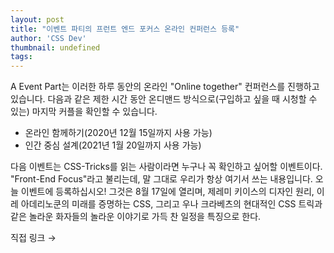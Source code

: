 ```yaml
---
layout: post
title: "이벤트 파티의 프런트 엔드 포커스 온라인 컨퍼런스 등록"
author: 'CSS Dev'
thumbnail: undefined
tags: 
---
```



A Event Part는 이러한 하루 동안의 온라인 "Online together" 컨퍼런스를 진행하고 있습니다. 다음과 같은 제한 시간 동안 온디맨드 방식으로(구입하고 싶을 때 시청할 수 있는) 마지막 커플을 확인할 수 있습니다.

- 온라인 함께하기(2020년 12월 15일까지 사용 가능)
- 인간 중심 설계(2021년 1월 20일까지 사용 가능)

다음 이벤트는 CSS-Tricks를 읽는 사람이라면 누구나 꼭 확인하고 싶어할 이벤트이다. "Front-End Focus"라고 불리는데, 말 그대로 우리가 항상 여기서 쓰는 내용입니다. 오늘 이벤트에 등록하십시오! 그것은 8월 17일에 열리며, 제레미 키이스의 디자인 원리, 이레 아데리노쿤의 미래를 증명하는 CSS, 그리고 우나 크라베츠의 현대적인 CSS 트릭과 같은 놀라운 화자들의 놀라운 이야기로 가득 찬 일정을 특징으로 한다.

직접 링크 →